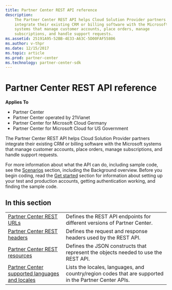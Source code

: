 ```yaml
---
title: Partner Center REST API reference
description: 
    The Partner Center REST API helps Cloud Solution Provider partners
    integrate their existing CRM or billing software with the Microsoft
    systems that manage customer accounts, place orders, manage
    subscriptions, and handle support requests.
ms.assetid: 25191A95-52BB-4E33-A63C-5D00FAF55806
ms.author: v-thpr
ms.date: 12/15/2017
ms.topic: article
ms.prod: partner-center
ms.technology: partner-center-sdk
---
```


# Partner Center REST API reference


<span class="sidebar_heading" style="font-weight: bold;">Applies
To</span>

-   Partner Center
-   Partner Center operated by 21Vianet
-   Partner Center for Microsoft Cloud Germany
-   Partner Center for Microsoft Cloud for US Government

The Partner Center REST API helps Cloud Solution Provider partners
integrate their existing CRM or billing software with the Microsoft
systems that manage customer accounts, place orders, manage
subscriptions, and handle support requests.

For more information about what the API can do, including sample code,
see the [Scenarios](scenarios.md) section, including the Background
overview. Before you begin coding, read the [Get
started](get-started.md) section for information about setting up your
test and production accounts, getting authentication working, and
finding the sample code.

## <span id="In_this_section"></span><span id="in_this_section"></span><span id="IN_THIS_SECTION"></span>In this section


|                                                                    |                                                                                                                                                                                                                  |
|--------------------------------------------------------------------|------------------------------------------------------------------------------------------------------------------------------------------------------------------------------------------------------------------|
| [Partner Center REST URLs](partner-center-rest-urls.md)           | Defines the REST API endpoints for different versions of Partner Center.                                                                                                                                         |
| [Partner Center REST headers](headers.md)                         | Defines the request and response headers used by the REST API.                                                                                                                                                   |
| [Partner Center REST resources](partner-center-rest-resources.md) | Defines the JSON constructs that represent the objects needed to use the REST API.                                                                                                                               |
| [Partner Center supported languages and locales](partner-center-supported-languages-and-locales.md)              | Lists the locales, languages, and country/region codes that are supported in the Partner Center APIs. |

 

 

 




